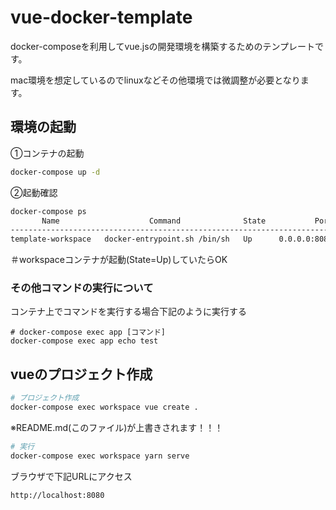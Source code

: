 # vue-docker-template

docker-composeを利用してvue.jsの開発環境を構築するためのテンプレートです。

mac環境を想定しているのでlinuxなどその他環境では微調整が必要となります。

## 環境の起動

①コンテナの起動
```bash
docker-compose up -d
```

②起動確認
```bash
docker-compose ps
       Name                    Command              State           Ports
----------------------------------------------------------------------------------
template-workspace   docker-entrypoint.sh /bin/sh   Up      0.0.0.0:8080->8080/tcp
```
＃workspaceコンテナが起動(State=Up)していたらOK

### その他コマンドの実行について

コンテナ上でコマンドを実行する場合下記のように実行する
```
# docker-compose exec app [コマンド]
docker-compose exec app echo test
```

## vueのプロジェクト作成

```bash
# プロジェクト作成
docker-compose exec workspace vue create .
```
※README.md(このファイル)が上書きされます！！！

```bash
# 実行
docker-compose exec workspace yarn serve
```

ブラウザで下記URLにアクセス
```
http://localhost:8080
```

